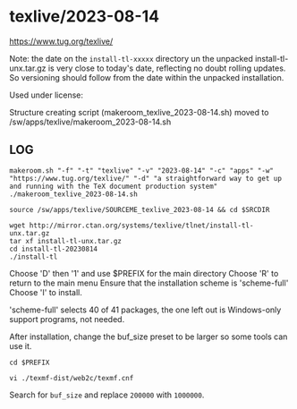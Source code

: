 texlive/2023-08-14
========================

<https://www.tug.org/texlive/>


Note: the date on the `install-tl-xxxxx` directory un the unpacked
install-tl-unx.tar.gz is very close to today's date, reflecting no doubt
rolling updates.  So versioning should follow from the date within the unpacked
installation.


Used under license:



Structure creating script (makeroom_texlive_2023-08-14.sh) moved to /sw/apps/texlive/makeroom_2023-08-14.sh

LOG
---

    makeroom.sh "-f" "-t" "texlive" "-v" "2023-08-14" "-c" "apps" "-w" "https://www.tug.org/texlive/" "-d" "a straightforward way to get up and running with the TeX document production system"
    ./makeroom_texlive_2023-08-14.sh

    source /sw/apps/texlive/SOURCEME_texlive_2023-08-14 && cd $SRCDIR

    wget http://mirror.ctan.org/systems/texlive/tlnet/install-tl-unx.tar.gz
    tar xf install-tl-unx.tar.gz 
    cd install-tl-20230814
    ./install-tl

Choose 'D' then '1' and use $PREFIX for the main directory
Choose 'R' to return to the main menu
Ensure that the installation scheme is 'scheme-full'
Choose 'I' to install.

'scheme-full' selects 40 of 41 packages, the one left out is Windows-only support programs, not needed.


After installation, change the buf_size preset to be larger so some tools can use it.

    cd $PREFIX

    vi ./texmf-dist/web2c/texmf.cnf

Search for `buf_size` and replace `200000` with `1000000`.

